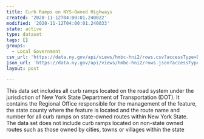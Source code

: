 ```yaml
---
title: Curb Ramps on NYS-Owned Highways
created: '2020-11-12T04:00:01.240022'
modified: '2020-11-12T04:00:01.240033'
state: active
type: dataset
tags: []
groups:
  - Local Government
csv_url: 'https://data.ny.gov/api/views/hmbc-hni2/rows.csv?accessType=DOWNLOAD'
json_url: 'https://data.ny.gov/api/views/hmbc-hni2/rows.json?accessType=DOWNLOAD'
layout: post

---
```

This data set includes all curb ramps located on the road system under the jurisdiction of New York State Department of Transportation (DOT). It contains the Regional Office responsible for the management of the feature, the state county where the feature is located and the route name and number for all curb ramps on state-owned routes within New York State.  The data set does not include curb ramps located on non-state owned routes such as those owned by cities, towns or villages within the state
